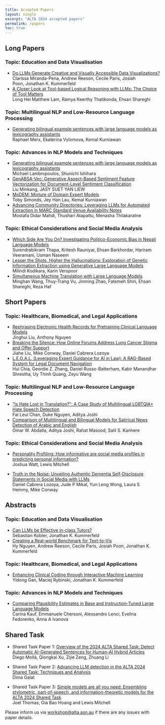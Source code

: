 ```yaml
---
title: Accepted Papers
layout: single
excerpt: "ALTA 2024 accepted papers"
permalink: /papers
toc: true
---
```


## Long Papers

### Topic: Education and Data Visualisation
- [Do LLMs Generate Creative and Visually Accessible Data Visualizations?](/assets/papers/13.pdf)  
Clarissa Miranda-Pena, Andrew Reeson, Cecile Paris, Josiah Poon, Jonathan K. Kummerfeld
- [A Closer Look at Tool-based Logical Reasoning with LLMs: The Choice of Tool Matters](/assets/papers/16.pdf)  
Long Hei Matthew Lam, Ramya Keerthy Thatikonda, Ehsan Shareghi

### Topic: Multilingual NLP and Low-Resource Language Processing
- [Generating bilingual example sentences with large language models as lexicography assistants](/assets/papers/27.pdf)  
Raphael Merx, Ekaterina Vylomova, Kemal Kurniawan

### Topic: Advances in NLP Models and Techniques
- [Generating bilingual example sentences with large language models as lexicography assistants](/assets/papers/3.pdf)  
Michael Lambropoulos, Shunichi Ishihara
- [GenABSA-Vec: Generative Aspect-Based Sentiment Feature Vectorization for Document-Level Sentiment Classification](/assets/papers/15.pdf)  
Liu Minkang, JASY SUET YAN LIEW
- [MoDEM: Mixture of Domain Expert Models](/assets/papers/31.pdf)  
Toby Simonds, Jey Han Lau, Kemal Kurniawan
- [Advancing Community Directories: Leveraging LLMs for Automated Extraction in MARC Standard Venue Availability Notes](/assets/papers/37.pdf)  
Mostafa Didar Mahdi, Thushari Atapattu, Menasha Thilakaratne

### Topic: Ethical Considerations and Social Media Analysis
- [Which Side Are You On? Investigating Politico-Economic Bias in Nepali Language Models](/assets/papers/36.pdf)  
Surendrabikram Thapa, Kritesh Rauniyar, Ehsan Barkhordar, Hariram Veeramani, Usman Naseem
- [Lesser the Shots, Higher the Hallucinations: Exploration of Genetic Information Extraction using Generative Large Language Models](/assets/papers/40.pdf)  
Milindi Kodikara, Karin Verspoor
- [Simultaneous Machine Translation with Large Language Models](/assets/papers/33.pdf)  
Minghan Wang, Thuy-Trang Vu, Jinming Zhao, Fatemeh Shiri, Ehsan Shareghi, Reza Haf

## Short Papers

### Topic: Healthcare, Biomedical, and Legal Applications
- [Rephrasing Electronic Health Records for Pretraining Clinical Language Models](/assets/papers/19.pdf)  
Jinghui Liu, Anthony Nguyen
- [Breaking the Silence: How Online Forums Address Lung Cancer Stigma and Offer Support](/assets/papers/22.pdf)  
Jiahe Liu, Mike Conway, Daniel Cabrera Lozoya
- [L.E.G.A.L. (Leveraging Expert Guidance for AI in Law): A RAG-Based System for Legal Document Navigation](/assets/papers/39.pdf)  
Hui Chia, Geordie Z. Zhang, Daniel Russo-Batterham, Kabir Manandhar Shrestha, Uy Thinh Quang, Zeyu Wang

### Topic: Multilingual NLP and Low-Resource Language Processing
- ["Is Hate Lost in Translation?": A Case Study of Multilingual LGBTQIA+ Hate Speech Detection](/assets/papers/1.pdf)  
Fai Leui Chan, Duke Nguyen, Aditya Joshi
- [Comparison of Multilingual and Bilingual Models for Satirical News Detection of Arabic and English](/assets/papers/21.pdf)  
Omar W. Abdalla, Aditya Joshi, Rahat Masood, Salil S. Kanhere


### Topic: Ethical Considerations and Social Media Analysis
- [Personality Profiling: How informative are social media profiles in predicting personal information?](/assets/papers/5.pdf)  
Joshua Watt, Lewis Mitchell

- [Truth in the Noise: Unveiling Authentic Dementia Self-Disclosure Statements in Social Media with LLMs](/assets/papers/26.pdf)  
Daniel Cabrera Lozoya, Jude P Mikal, Yun Leng Wong, Laura S Hemmy, Mike Conway

## Abstracts

### Topic: Education and Data Visualisation
- [Can LLMs be Effective in-class Tutors?](/assets/papers/14.pdf)  
Sebastian Kobler, Jonathan K. Kummerfeld
- [Creating a Real-world Benchmark for Text-to-Vis](/assets/papers/12.pdf)  
Hy Nguyen, Andrew Reeson, Cecile Paris, Josiah Poon, Jonathan K. Kummerfeld

### Topic: Healthcare, Biomedical, and Legal Applications
- [Enhancing Clinical Coding through Interactive Machine Learning](/assets/papers/17.pdf)  
Yidong Gan, Maciej Rybinski, Jonathan K. Kummerfeld

### Topic: Advances in NLP Models and Techniques
- [Comparing Plausibility Estimates in Base and Instruction-Tuned Large Language Models](/assets/papers/6.pdf)  
Carina Kauf, Emmanuele Chersoni, Alessandro Lenci, Evelina Fedorenko, Anna A Ivanova

## Shared Task

- Shared Task Paper 1: [Overview of the 2024 ALTA Shared Task: Detect Automatic AI-Generated Sentences for Human-AI Hybrid Articles](/assets/papers/shared1.pdf)  
Diego Mollá, Qiongkai Xu, Zijie Zeng, Zhuang Li

- Shared Task Paper 2: [Advancing LLM detection in the ALTA 2024 Shared Task: Techniques and Analysis](/assets/papers/shared2.pdf)  
Dima Galat

- Shared Task Paper 3: [Simple models are all you need: Ensembling stylometric, part-of-speech, and information-theoretic models for the ALTA 2024 Shared Task](/assets/papers/shared3.pdf)  
Joel Thomas, Gia Bao Hoang and Lewis Mitchell


Please inform us via workshop@alta.asn.au if there are any issues with paper details.

